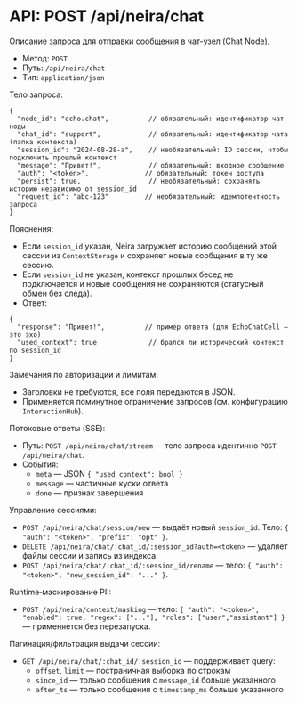 # API: POST /api/neira/chat

Описание запроса для отправки сообщения в чат-узел (Chat Node).

- Метод: `POST`
- Путь: `/api/neira/chat`
- Тип: `application/json`

Тело запроса:

```
{
  "node_id": "echo.chat",          // обязательный: идентификатор чат-ноды
  "chat_id": "support",            // обязательный: идентификатор чата (папка контекста)
  "session_id": "2024-08-28-a",    // необязательный: ID сессии, чтобы подключить прошлый контекст
  "message": "Привет!",            // обязательный: входное сообщение
  "auth": "<token>",              // обязательный: токен доступа
  "persist": true,                 // необязательный: сохранять историю независимо от session_id
  "request_id": "abc-123"         // необязательный: идемпотентность запроса
}
```

Пояснения:
- Если `session_id` указан, Neira загружает историю сообщений этой сессии из `ContextStorage` и сохраняет новые сообщения в ту же сессию.
- Если `session_id` не указан, контекст прошлых бесед не подключается и новые сообщения не сохраняются (статусный обмен без следа).
- Ответ:

```
{
  "response": "Привет!",          // пример ответа (для EchoChatCell — это эхо)
  "used_context": true             // брался ли исторический контекст по session_id
}
```

Замечания по авторизации и лимитам:
- Заголовки не требуются, все поля передаются в JSON.
- Применяется поминутное ограничение запросов (см. конфигурацию `InteractionHub`).

Потоковые ответы (SSE):
- Путь: `POST /api/neira/chat/stream` — тело запроса идентично `POST /api/neira/chat`.
- События:
  - `meta` — JSON `{ "used_context": bool }`
  - `message` — частичные куски ответа
  - `done` — признак завершения

Управление сессиями:
- `POST /api/neira/chat/session/new` — выдаёт новый `session_id`. Тело: `{ "auth": "<token>", "prefix": "opt" }`.
- `DELETE /api/neira/chat/:chat_id/:session_id?auth=<token>` — удаляет файлы сессии и запись из индекса.
- `POST /api/neira/chat/:chat_id/:session_id/rename` — тело: `{ "auth": "<token>", "new_session_id": "..." }`.

Runtime‑маскирование PII:
- `POST /api/neira/context/masking` — тело: `{ "auth": "<token>", "enabled": true, "regex": ["..."], "roles": ["user","assistant"] }` — применяется без перезапуска.

Пагинация/фильтрация выдачи сессии:
- `GET /api/neira/chat/:chat_id/:session_id` — поддерживает query:
  - `offset`, `limit` — постраничная выборка по строкам
  - `since_id` — только сообщения с `message_id` больше указанного
  - `after_ts` — только сообщения с `timestamp_ms` больше указанного
